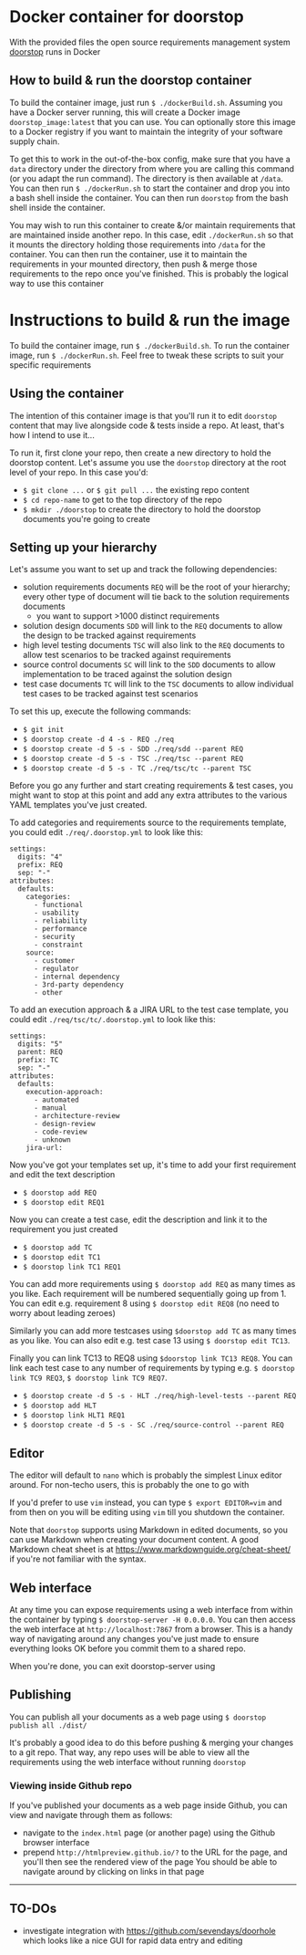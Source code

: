 # Docker container for doorstop

With the provided files the open source requirements management system [doorstop](https://doorstop.readthedocs.io) runs in Docker

## How to build & run the doorstop container

To build the container image, just run `$ ./dockerBuild.sh`. Assuming you have a Docker server running, this will create a Docker image `doorstop_image:latest` that you can use. You can optionally store this image to a Docker registry if you want to maintain the integrity of your software supply chain.

To get this to work in the out-of-the-box config, make sure that you have a `data` directory under the directory from where you are calling this command (or you adapt the run command). The directory is then available at `/data`. You can then run `$ ./dockerRun.sh` to start the container and drop you into a bash shell inside the container. You can then run `doorstop` from the bash shell inside the container.

You may wish to run this container to create &/or maintain requirements that are maintained inside another repo. In this case, edit `./dockerRun.sh` so that it mounts the directory holding those requirements into `/data` for the container. You can then run the container, use it to maintain the requirements in your mounted directory, then push & merge those requirements to the repo once you've finished. This is probably the logical way to use this container

# Instructions to build & run the image

To build the container image, run `$ ./dockerBuild.sh`.
To run the container image, run `$ ./dockerRun.sh`.
Feel free to tweak these scripts to suit your specific requirements

## Using the container

The intention of this container image is that you'll run it to edit `doorstop` content that may live alongside code & tests inside a repo. At least, that's how I intend to use it...

To run it, first clone your repo, then create a new directory to hold the doorstop content. Let's assume you use the `doorstop` directory at the root level of your repo. In this case you'd:
- `$ git clone ...` or `$ git pull ...` the existing repo content
- `$ cd repo-name` to get to the top directory of the repo
- `$ mkdir ./doorstop` to create the directory to hold the doorstop documents you're going to create

## Setting up your hierarchy

Let's assume you want to set up and track the following dependencies:
- solution requirements documents `REQ` will be the root of your hierarchy; every other type of document will tie back to the solution requirements documents
  - you want to support >1000 distinct requirements 
- solution design documents `SDD` will link to the `REQ` documents to allow the design to be tracked against requirements
- high level testing documents `TSC` will also link to the `REQ` documents to allow test scenarios to be tracked against requirements
- source control documents `SC` will link to the `SDD` documents to allow implementation to be traced against the solution design
- test case documents `TC` will link to the `TSC` documents to allow individual test cases to be tracked against test scenarios

To set this up, execute the following commands:
- `$ git init`
- `$ doorstop create -d 4 -s - REQ ./req`
- `$ doorstop create -d 5 -s - SDD ./req/sdd --parent REQ`
- `$ doorstop create -d 5 -s - TSC ./req/tsc --parent REQ`
- `$ doorstop create -d 5 -s - TC ./req/tsc/tc --parent TSC`

Before you go any further and start creating requirements & test cases, you might want to stop at this point and add any extra attributes to the various YAML templates you've just created. 

To add categories and requirements source to the requirements template, you could edit `./req/.doorstop.yml` to look like this:
```
settings:
  digits: "4"
  prefix: REQ
  sep: "-"
attributes:
  defaults:
    categories:
      - functional
      - usability
      - reliability
      - performance
      - security
      - constraint
    source:
      - customer
      - regulator
      - internal dependency
      - 3rd-party dependency
      - other
```

To add an execution approach & a JIRA URL to the test case template, you could edit `./req/tsc/tc/.doorstop.yml` to look like this:
```
settings:
  digits: "5"
  parent: REQ
  prefix: TC
  sep: "-"
attributes:
  defaults:
    execution-approach:
      - automated
      - manual
      - architecture-review
      - design-review
      - code-review
      - unknown
    jira-url:
```

Now you've got your templates set up, it's time to add your first requirement and edit the text description
- `$ doorstop add REQ`
- `$ doorstop edit REQ1`

Now you can create a test case, edit the description and link it to the requirement you just created
- `$ doorstop add TC`
- `$ doorstop edit TC1`
- `$ doorstop link TC1 REQ1`

You can add more requirements using `$ doorstop add REQ` as many times as you like. Each requirement will be numbered sequentially going up from 1. You can edit e.g. requirement 8 using `$ doorstop edit REQ8` (no need to worry about leading zeroes)

Similarly you can add more testcases using `$doorstop add TC` as many times as you like. You can also edit e.g. test case 13 using `$ doorstop edit TC13`.

Finally you can link TC13 to REQ8 using `$doorstop link TC13 REQ8`. You can link each test case to any number of requirements by typing e.g. `$ doorstop link TC9 REQ3`, `$ doorstop link TC9 REQ7`.


- `$ doorstop create -d 5 -s - HLT ./req/high-level-tests --parent REQ`
- `$ doorstop add HLT`
- `$ doorstop link HLT1 REQ1`
- `$ doorstop create -d 5 -s - SC ./req/source-control --parent REQ`


## Editor

The editor will default to `nano` which is probably the simplest Linux editor around. For non-techo users, this is probably the one to go with

If you'd prefer to use `vim` instead, you can type `$ export EDITOR=vim` and from then on you will be editing using `vim` till you shutdown the container.

Note that `doorstop` supports using Markdown in edited documents, so you can use Markdown when creating your document content. A good Markdown cheat sheet is at https://www.markdownguide.org/cheat-sheet/ if you're not familiar with the syntax.

## Web interface

At any time you can expose requirements using a web interface from within the container by typing `$ doorstop-server -H 0.0.0.0`. You can then access the web interface at `http://localhost:7867` from a browser. This is a handy way of navigating around any changes you've just made to ensure everything looks OK before you commit them to a shared repo.

When you're done, you can exit doorstop-server using <CTRL-C>

## Publishing

You can publish all your documents as a web page using `$ doorstop publish all ./dist/`

It's probably a good idea to do this before pushing & merging your changes to a git repo. That way, any repo uses will be able to view all the requirements using the web interface without running `doorstop`

### Viewing inside Github repo

If you've published your documents as a web page inside Github, you can view and navigate through them as follows:
- navigate to the `index.html` page (or another page) using the Github browser interface
- prepend `http://htmlpreview.github.io/?` to the URL for the page, and you'll then see the rendered view of the page
You should be able to navigate around by clicking on links in that page

---

## TO-DOs
- investigate integration with https://github.com/sevendays/doorhole which looks like a nice GUI for rapid data entry and editing